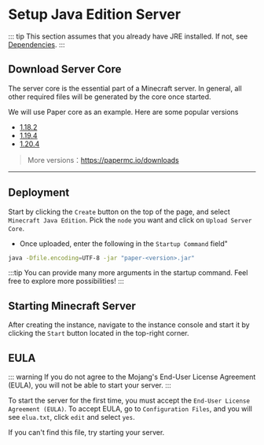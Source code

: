 # Setup Java Edition Server

::: tip
This section assumes that you already have JRE installed. If not, see [Dependencies](/setup_package.md).
:::

## Download Server Core

The server core is the essential part of a Minecraft server. In general, all other required files will be generated by the core once started.

We will use Paper core as an example. Here are some popular versions

- [1.18.2](https://api.papermc.io/v2/projects/paper/versions/1.18.2/builds/388/downloads/paper-1.18.2-388.jar)
- [1.19.4](https://api.papermc.io/v2/projects/paper/versions/1.19.4/builds/524/downloads/paper-1.19.4-524.jar)
- [1.20.4](https://api.papermc.io/v2/projects/paper/versions/1.20.4/builds/389/downloads/paper-1.20.4-389.jar)

> More versions：https://papermc.io/downloads

---

## Deployment

Start by clicking the `Create` button on the top of the page, and select `Minecraft Java Edition`. Pick the `node` you want and click on `Upload Server Core`. 
- Once uploaded, enter the following in the `Startup Command` field"


```bash
java -Dfile.encoding=UTF-8 -jar "paper-<version>.jar"
```

:::tip
You can provide many more arguments in the startup command. Feel free to explore more possibilities!
:::


## Starting Minecraft Server

After creating the instance, navigate to the instance console and start it by clicking the `Start` button located in the top-right corner.

## EULA

::: warning
If you do not agree to the Mojang's End-User License Agreement (EULA), you will not be able to start your server.
:::

To start the server for the first time, you must accept the `End-User License Agreement (EULA)`. To accept EULA, go to `Configuration Files`, and you will see `elua.txt`, click `edit` and select `yes`.

If you can't find this file, try starting your server.
